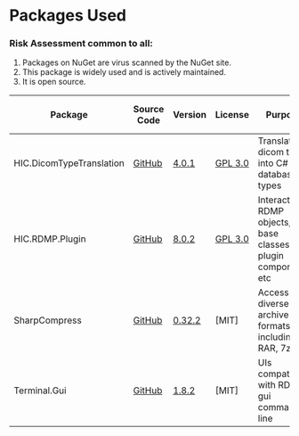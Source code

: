 

# Packages Used

### Risk Assessment common to all:
1. Packages on NuGet are virus scanned by the NuGet site.
2. This package is widely used and is actively maintained.
3. It is open source.

| Package | Source Code | Version | License | Purpose | Additional Risk Assessment |
| ------- | ------------| --------| ------- | ------- | -------------------------- |
| HIC.DicomTypeTranslation | [GitHub](https://github.com/HicServices/DicomTypeTranslation) | [4.0.1](https://www.nuget.org/packages/HIC.DicomTypeTranslation/4.0.1) | [GPL 3.0](https://www.gnu.org/licenses/gpl-3.0.html) | Translate dicom types into C# / database types | |
| HIC.RDMP.Plugin | [GitHub](https://github.com/HicServices/RDMP) | [8.0.2](https://www.nuget.org/packages/HIC.RDMP.Plugin/8.0.2) | [GPL 3.0](https://www.gnu.org/licenses/gpl-3.0.html) | Interact with RDMP objects, base classes for plugin components etc | |
| SharpCompress | [GitHub](https://github.com/adamhathcock/sharpcompress) | [0.32.2](https://www.nuget.org/packages/SharpCompress/0.32.2) | [MIT] | Access diverse archive formats including RAR, 7zip | |
| Terminal.Gui | [GitHub](https://github.com/migueldeicaza/gui.cs) | [1.8.2](https://www.nuget.org/packages/Terminal.Gui/1.8.2) | [MIT] | UIs compatible with RDMP gui command line | |
